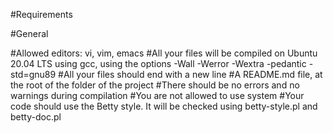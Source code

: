 #Requirements

#General

#Allowed editors: vi, vim, emacs
#All your files will be compiled on Ubuntu 20.04 LTS using gcc, using the options -Wall -Werror -Wextra -pedantic -std=gnu89
#All your files should end with a new line
#A README.md file, at the root of the folder of the project
#There should be no errors and no warnings during compilation
#You are not allowed to use system
#Your code should use the Betty style. It will be checked using betty-style.pl and betty-doc.pl

